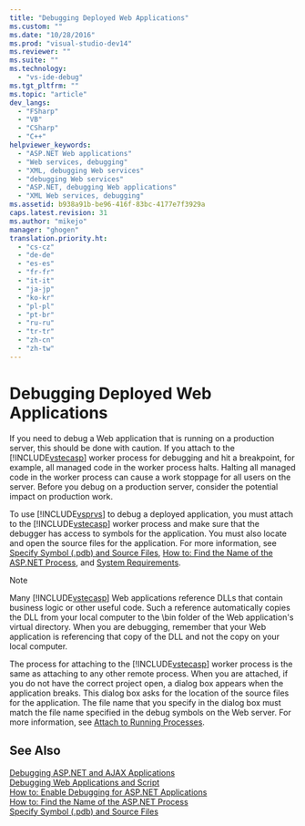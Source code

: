 ```yaml
---
title: "Debugging Deployed Web Applications"
ms.custom: ""
ms.date: "10/28/2016"
ms.prod: "visual-studio-dev14"
ms.reviewer: ""
ms.suite: ""
ms.technology: 
  - "vs-ide-debug"
ms.tgt_pltfrm: ""
ms.topic: "article"
dev_langs: 
  - "FSharp"
  - "VB"
  - "CSharp"
  - "C++"
helpviewer_keywords: 
  - "ASP.NET Web applications"
  - "Web services, debugging"
  - "XML, debugging Web services"
  - "debugging Web services"
  - "ASP.NET, debugging Web applications"
  - "XML Web services, debugging"
ms.assetid: b938a91b-be96-416f-83bc-4177e7f3929a
caps.latest.revision: 31
ms.author: "mikejo"
manager: "ghogen"
translation.priority.ht: 
  - "cs-cz"
  - "de-de"
  - "es-es"
  - "fr-fr"
  - "it-it"
  - "ja-jp"
  - "ko-kr"
  - "pl-pl"
  - "pt-br"
  - "ru-ru"
  - "tr-tr"
  - "zh-cn"
  - "zh-tw"
---
```

# Debugging Deployed Web Applications
If you need to debug a Web application that is running on a production server, this should be done with caution. If you attach to the [!INCLUDE[vstecasp](../code-quality/includes/vstecasp_md.md)] worker process for debugging and hit a breakpoint, for example, all managed code in the worker process halts. Halting all managed code in the worker process can cause a work stoppage for all users on the server. Before you debug on a production server, consider the potential impact on production work.  
  
 To use [!INCLUDE[vsprvs](../code-quality/includes/vsprvs_md.md)] to debug a deployed application, you must attach to the [!INCLUDE[vstecasp](../code-quality/includes/vstecasp_md.md)] worker process and make sure that the debugger has access to symbols for the application. You must also locate and open the source files for the application. For more information, see [Specify Symbol (.pdb) and Source Files](../debugger/specify-symbol-dot-pdb-and-source-files-in-the-visual-studio-debugger.md), [How to: Find the Name of the ASP.NET Process](../debugger/how-to-find-the-name-of-the-aspnet-process.md), and [System Requirements](../debugger/aspnet-debugging-system-requirements.md).  
  
> [!NOTE]
>  Many [!INCLUDE[vstecasp](../code-quality/includes/vstecasp_md.md)] Web applications reference DLLs that contain business logic or other useful code. Such a reference automatically copies the DLL from your local computer to the \bin folder of the Web application's virtual directory. When you are debugging, remember that your Web application is referencing that copy of the DLL and not the copy on your local computer.  
  
 The process for attaching to the [!INCLUDE[vstecasp](../code-quality/includes/vstecasp_md.md)] worker process is the same as attaching to any other remote process. When you are attached, if you do not have the correct project open, a dialog box appears when the application breaks. This dialog box asks for the location of the source files for the application. The file name that you specify in the dialog box must match the file name specified in the debug symbols on the Web server. For more information, see [Attach to Running Processes](../debugger/attach-to-running-processes-with-the-visual-studio-debugger.md).  
  
## See Also  
 [Debugging ASP.NET and AJAX Applications](../debugger/debugging-aspnet-and-ajax-applications.md)   
 [Debugging Web Applications and Script](../debugger/debugging-web-applications-and-script.md)   
 [How to: Enable Debugging for ASP.NET Applications](../debugger/how-to-enable-debugging-for-aspnet-applications.md)   
 [How to: Find the Name of the ASP.NET Process](../debugger/how-to-find-the-name-of-the-aspnet-process.md)   
 [Specify Symbol (.pdb) and Source Files](../debugger/specify-symbol-dot-pdb-and-source-files-in-the-visual-studio-debugger.md)